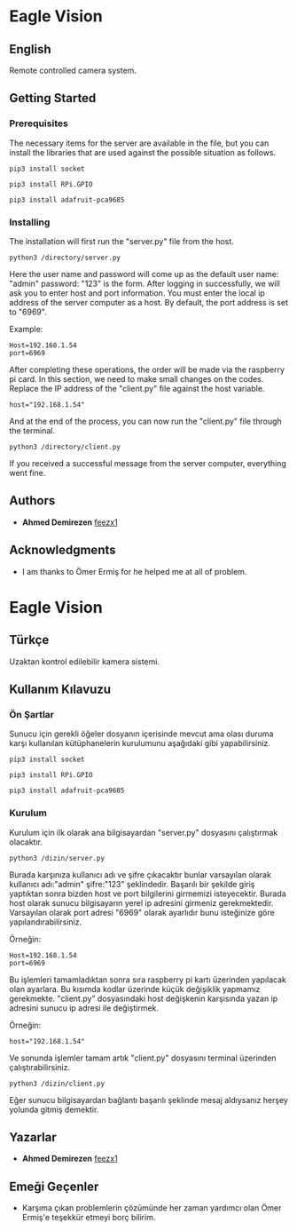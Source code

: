 # Eagle Vision

## English

Remote controlled camera system.

## Getting Started

### Prerequisites

The necessary items for the server are available in the file, but you can install the libraries that are used against the possible situation as follows.

```
pip3 install socket

pip3 install RPi.GPIO

pip3 install adafruit-pca9685
```

### Installing

The installation will first run the "server.py" file from the host.

```
python3 /directory/server.py
```

Here the user name and password will come up as the default user name: "admin" password: "123" is the form.
After logging in successfully, we will ask you to enter host and port information. You must enter the local ip address of the server computer as a host. By default, the port address is set to "6969".

Example:

```
Host=192.168.1.54
port=6969
```

After completing these operations, the order will be made via the raspberry pi card. In this section, we need to make small changes on the codes. Replace the IP address of the "client.py" file against the host variable.

```
host="192.168.1.54"
```

And at the end of the process, you can now run the "client.py" file through the terminal.

```
python3 /directory/client.py
```
If you received a successful message from the server computer, everything went fine.

## Authors

* **Ahmed Demirezen** [feezx1](https://github.com/ahmeddemirezen)

## Acknowledgments

* I am thanks to Ömer Ermiş for he helped me at all of problem.

# Eagle Vision

## Türkçe

Uzaktan kontrol edilebilir kamera sistemi. 

## Kullanım Kılavuzu

### Ön Şartlar

Sunucu için gerekli öğeler dosyanın içerisinde mevcut ama olası duruma karşı kullanılan kütüphanelerin kurulumunu aşağıdaki gibi yapabilirsiniz.

```
pip3 install socket

pip3 install RPi.GPIO

pip3 install adafruit-pca9685
```

### Kurulum

Kurulum için ilk olarak ana bilgisayardan "server.py" dosyasını çalıştırmak olacaktır.

```
python3 /dizin/server.py
```

Burada karşınıza kullanıcı adı ve şifre çıkacaktır bunlar varsayılan olarak kullanıcı adı:"admin" şifre:"123" şeklindedir.
Başarılı bir şekilde giriş yaptıktan sonra bizden host ve port bilgilerini girmemizi isteyecektir. Burada host olarak sunucu bilgisayarın yerel ip adresini girmeniz gerekmektedir. Varsayılan olarak port adresi "6969" olarak ayarlıdır bunu isteğinize göre yapılandırabilirsiniz.

Örneğin:

```
Host=192.168.1.54
port=6969
```

Bu işlemleri tamamladıktan sonra sıra raspberry pi kartı üzerinden yapılacak olan ayarlara. Bu kısımda kodlar üzerinde küçük değişiklik yapmamız gerekmekte. "client.py" dosyasındaki host değişkenin karşısında yazan ip adresini sunucu ip adresi ile değiştirmek.

Örneğin:

```
host="192.168.1.54"
```

Ve sonunda işlemler tamam artık "client.py" dosyasını terminal üzerinden çalıştırabilirsiniz.

```
python3 /dizin/client.py 
```

Eğer sunucu bilgisayardan bağlantı başarılı şeklinde mesaj aldıysanız herşey yolunda gitmiş demektir.

## Yazarlar

* **Ahmed Demirezen** [feezx1](https://github.com/ahmeddemirezen)

## Emeği Geçenler

* Karşıma çıkan problemlerin çözümünde her zaman yardımcı olan Ömer Ermiş'e teşekkür etmeyi borç bilirim.

